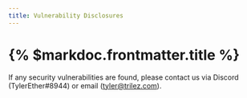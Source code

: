 ```yaml
---
title: Vulnerability Disclosures
---
```


# {% $markdoc.frontmatter.title %}

If any security vulnerabilities are found, please contact us via Discord (TylerEther#8944) or email (tyler@trilez.com).